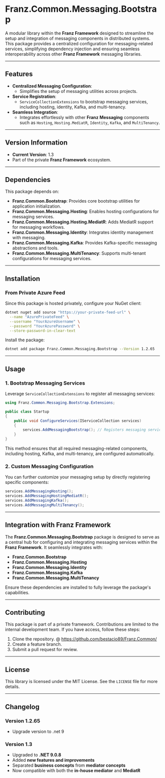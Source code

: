 ﻿# **Franz.Common.Messaging.Bootstrap**

A modular library within the **Franz Framework** designed to streamline the setup and integration of messaging components in distributed systems. This package provides a centralized configuration for messaging-related services, simplifying dependency injection and ensuring seamless interoperability across other **Franz Framework** messaging libraries.

---

## **Features**

- **Centralized Messaging Configuration**:
  - Simplifies the setup of messaging utilities across projects.
- **Service Registration**:
  - `ServiceCollectionExtensions` to bootstrap messaging services, including hosting, identity, Kafka, and multi-tenancy.
- **Seamless Integration**:
  - Integrates effortlessly with other **Franz Messaging** components such as `Hosting`, `Hosting.MediatR`, `Identity`, `Kafka`, and `MultiTenancy`.

---

## **Version Information**

- **Current Version**: 1.3
- Part of the private **Franz Framework** ecosystem.

---

## **Dependencies**

This package depends on:
- **Franz.Common.Bootstrap**: Provides core bootstrap utilities for application initialization.
- **Franz.Common.Messaging.Hosting**: Enables hosting configurations for messaging services.
- **Franz.Common.Messaging.Hosting.MediatR**: Adds MediatR support for messaging workflows.
- **Franz.Common.Messaging.Identity**: Integrates identity management with messaging.
- **Franz.Common.Messaging.Kafka**: Provides Kafka-specific messaging abstractions and tools.
- **Franz.Common.Messaging.MultiTenancy**: Supports multi-tenant configurations for messaging services.

---

## **Installation**

### **From Private Azure Feed**
Since this package is hosted privately, configure your NuGet client:

```bash
dotnet nuget add source "https://your-private-feed-url" \
  --name "AzurePrivateFeed" \
  --username "YourAzureUsername" \
  --password "YourAzurePassword" \
  --store-password-in-clear-text
```

Install the package:

```bash
dotnet add package Franz.Common.Messaging.Bootstrap --Version 1.2.65
```

---

## **Usage**

### **1. Bootstrap Messaging Services**

Leverage `ServiceCollectionExtensions` to register all messaging services:

```csharp
using Franz.Common.Messaging.Bootstrap.Extensions;

public class Startup
{
    public void ConfigureServices(IServiceCollection services)
    {
        services.AddMessagingBootstrap(); // Registers messaging services and dependencies
    }
}
```

This method ensures that all required messaging-related components, including hosting, Kafka, and multi-tenancy, are configured automatically.

### **2. Custom Messaging Configuration**

You can further customize your messaging setup by directly registering specific components:

```csharp
services.AddMessagingHosting();
services.AddMessagingHostingMediatR();
services.AddMessagingKafka();
services.AddMessagingMultiTenancy();
```

---

## **Integration with Franz Framework**

The **Franz.Common.Messaging.Bootstrap** package is designed to serve as a central hub for configuring and integrating messaging services within the **Franz Framework**. It seamlessly integrates with:
- **Franz.Common.Bootstrap**
- **Franz.Common.Messaging.Hosting**
- **Franz.Common.Messaging.Identity**
- **Franz.Common.Messaging.Kafka**
- **Franz.Common.Messaging.MultiTenancy**

Ensure these dependencies are installed to fully leverage the package's capabilities.

---

## **Contributing**

This package is part of a private framework. Contributions are limited to the internal development team. If you have access, follow these steps:
1. Clone the repository. @ https://github.com/bestacio89/Franz.Common/
2. Create a feature branch.
3. Submit a pull request for review.

---

## **License**

This library is licensed under the MIT License. See the `LICENSE` file for more details.

---

## **Changelog**

### Version 1.2.65
- Upgrade version to .net 9


### Version 1.3
- Upgraded to **.NET 9.0.8**
- Added **new features and improvements**
- Separated **business concepts** from **mediator concepts**
- Now compatible with both the **in-house mediator** and **MediatR**
